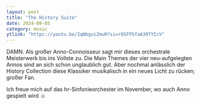 ```yaml
---
layout: post
title: "The History Suite"
date: 2024-09-05
category: music
ytlink: "https://youtu.be/IqNbgviZmuM?si=rOSFPSfaA39TYIcV"
---
```


DAMN. Als großer Anno-Connoisseur sagt mir dieses orchestrale Meisterwerk bis ins Vollste zu. Die Main Themes der vier
neu-aufgelegten Annos sind an sich schon unglaublich gut. Aber nochmal anlässlich der History Collection diese Klassiker
musikalisch in ein neues Licht zu rücken; großer Fan. 

Ich freue mich auf das hr-Sinfonieorchester im November, wo auch Anno gespielt wird ☺